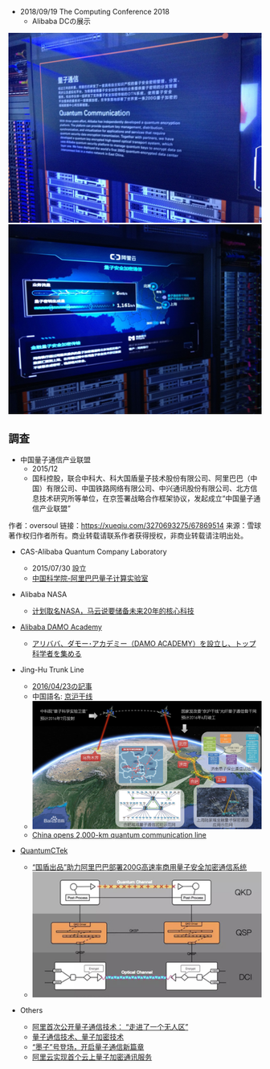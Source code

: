 - 2018/09/19 The Computing Conference 2018
  * Alibaba DCの展示

![量子通信_1](./quantum_communication_1.jpg)
![量子通信_2](./quantum_communication_2.jpg)

## 調査
- 中国量子通信产业联盟
  * 2015/12
  * 国科控股，联合中科大、科大国盾量子技术股份有限公司、阿里巴巴（中国）有限公司、中国铁路网络有限公司、中兴通讯股份有限公司、北方信息技术研究所等单位，在京签署战略合作框架协议，发起成立“中国量子通信产业联盟”

作者：oversoul
链接：https://xueqiu.com/3270693275/67869514
来源：雪球
著作权归作者所有。商业转载请联系作者获得授权，非商业转载请注明出处。
- CAS-Alibaba Quantum Company Laboratory
  * 2015/07/30 設立
  * [中国科学院-阿里巴巴量子计算实验室](https://baike.baidu.com/item/%E4%B8%AD%E5%9B%BD%E7%A7%91%E5%AD%A6%E9%99%A2-%E9%98%BF%E9%87%8C%E5%B7%B4%E5%B7%B4%E9%87%8F%E5%AD%90%E8%AE%A1%E7%AE%97%E5%AE%9E%E9%AA%8C%E5%AE%A4/18238868)
- Alibaba NASA
  * [计划取名NASA，马云说要储备未来20年的核心科技](http://tech.163.com/17/0313/11/CFDF3LPL00097U7R.html)
- [Alibaba DAMO Academy](https://damo.alibaba.com/)
  * [アリババ、ダモー･アカデミー（DAMO ACADEMY）を設立し、トップ科学者を集める](http://crds.jst.go.jp/dw/20171208/2017120814975/)
- Jing-Hu Trunk Line
  * [2016/04/23の記事](https://xueqiu.com/3270693275/67869514)
  * 中国語名: [京沪干线](https://baike.baidu.com/item/%E4%BA%AC%E6%B2%AA%E5%B9%B2%E7%BA%BF/17663037)
  * ![Jing-Hu Trunk Line](./Jing-Hu_Trunk_Line.jpg)
  * [China opens 2,000-km quantum communication line](http://english.gov.cn/news/photos/2017/09/30/content_281475894651400.htm)

- [QuantumCTek](http://www.quantum-info.com/index.html)
  * [“国盾出品”助力阿里巴巴部署200G高速率商用量子安全加密通信系统](http://www.quantum-info.com/News/530.html)
  * ![OTN量子暗号システム図](./OTN量子暗号システム図.png)


- Others
  * [阿里首次公开量子通信技术： “走进了一个无人区”](https://yq.aliyun.com/articles/110611)
  * [量子通信技术、量子加密技术](https://yq.aliyun.com/articles/593022)
  * [“墨子”号登场，开启量子通信新篇章](https://yq.aliyun.com/articles/594219)
  * [阿里云实现首个云上量子加密通讯服务](https://yq.aliyun.com/articles/594191)
